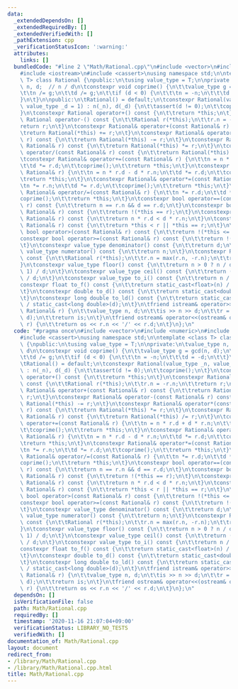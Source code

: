 ```yaml
---
data:
  _extendedDependsOn: []
  _extendedRequiredBy: []
  _extendedVerifiedWith: []
  _pathExtension: cpp
  _verificationStatusIcon: ':warning:'
  attributes:
    links: []
  bundledCode: "#line 2 \"Math/Rational.cpp\"\n#include <vector>\n#include <numeric>\n\
    #include <iostream>\n#include <cassert>\nusing namespace std;\n\ntemplate <class\
    \ T> class Rational {\npublic:\n\tusing value_type = T;\n\nprivate:\n\tvalue_type\
    \ n, d;  // n / d\n\tconstexpr void coprime() {\n\t\tvalue_type g = gcd(n, d);\n\
    \t\tn /= g;\n\t\td /= g;\n\t\tif (d < 0) {\n\t\t\tn = -n;\n\t\t\td = -d;\n\t\t\
    }\n\t}\n\npublic:\n\tRational() = default;\n\tconstexpr Rational(value_type _n,\
    \ value_type _d = 1) : n(_n), d(_d) {\n\t\tassert(d != 0);\n\t\tcoprime();\n\t\
    }\n\tconstexpr Rational operator+() const {\n\t\treturn *this;\n\t}\n\tconstexpr\
    \ Rational operator-() const {\n\t\tRational r(*this);\n\t\tr.n = -r.n;\n\t\t\
    return r;\n\t}\n\tconstexpr Rational& operator+(const Rational& r) const {\n\t\
    \treturn Rational(*this) += r;\n\t}\n\tconstexpr Rational& operator-(const Rational&\
    \ r) const {\n\t\treturn Rational(*this) -= r;\n\t}\n\tconstexpr Rational& operator*(const\
    \ Rational& r) const {\n\t\treturn Rational(*this) *= r;\n\t}\n\tconstexpr Rational&\
    \ operator/(const Rational& r) const {\n\t\treturn Rational(*this) /= r;\n\t}\n\
    \tconstexpr Rational& operator+=(const Rational& r) {\n\t\tn = n * r.d + d * r.n;\n\
    \t\td *= r.d;\n\t\tcoprime();\n\t\treturn *this;\n\t}\n\tconstexpr Rational& operator-=(const\
    \ Rational& r) {\n\t\tn = n * r.d - d * r.n;\n\t\td *= r.d;\n\t\tcoprime();\n\t\
    \treturn *this;\n\t}\n\tconstexpr Rational& operator*=(const Rational& r) {\n\t\
    \tn *= r.n;\n\t\td *= r.d;\n\t\tcoprime();\n\t\treturn *this;\n\t}\n\tconstexpr\
    \ Rational& operator/=(const Rational& r) {\n\t\tn *= r.d;\n\t\td *= r.n;\n\t\t\
    coprime();\n\t\treturn *this;\n\t}\n\tconstexpr bool operator==(const Rational&\
    \ r) const {\n\t\treturn n == r.n && d == r.d;\n\t}\n\tconstexpr bool operator!=(const\
    \ Rational& r) const {\n\t\treturn !(*this == r);\n\t}\n\tconstexpr bool operator<(const\
    \ Rational& r) const {\n\t\treturn n * r.d < d * r.n;\n\t}\n\tconstexpr bool operator<=(const\
    \ Rational& r) const {\n\t\treturn *this < r || *this == r;\n\t}\n\tconstexpr\
    \ bool operator>(const Rational& r) const {\n\t\treturn !(*this <= r);\n\t}\n\t\
    constexpr bool operator>=(const Rational& r) const {\n\t\treturn !(*this < r);\n\
    \t}\n\tconstexpr value_type denominator() const {\n\t\treturn d;\n\t}\n\tconstexpr\
    \ value_type numerator() const {\n\t\treturn n;\n\t}\n\tconstexpr Rational abs()\
    \ const {\n\t\tRational r(*this);\n\t\tr.n = max(r.n, -r.n);\n\t\treturn r;\n\t\
    }\n\tconstexpr value_type floor() const {\n\t\treturn n > 0 ? n / d : (n - d +\
    \ 1) / d;\n\t}\n\tconstexpr value_type ceil() const {\n\t\treturn (n + d - 1)\
    \ / d;\n\t}\n\tconstexpr value_type to_i() const {\n\t\treturn n / d;\n\t}\n\t\
    constexpr float to_f() const {\n\t\treturn static_cast<float>(n) / static_cast<float>(d);\n\
    \t}\n\tconstexpr double to_d() const {\n\t\treturn static_cast<double>(n) / static_cast<double>(d);\n\
    \t}\n\tconstexpr long double to_ld() const {\n\t\treturn static_cast<long double>(n)\
    \ / static_cast<long double>(d);\n\t}\n\tfriend istream& operator>>(istream& is,\
    \ Rational& r) {\n\t\tvalue_type n, d;\n\t\tis >> n >> d;\n\t\tr = Rational(n,\
    \ d);\n\t\treturn is;\n\t}\n\tfriend ostream& operator<<(ostream& os, const Rational&\
    \ r) {\n\t\treturn os << r.n << '/' << r.d;\n\t}\n};\n"
  code: "#pragma once\n#include <vector>\n#include <numeric>\n#include <iostream>\n\
    #include <cassert>\nusing namespace std;\n\ntemplate <class T> class Rational\
    \ {\npublic:\n\tusing value_type = T;\n\nprivate:\n\tvalue_type n, d;  // n /\
    \ d\n\tconstexpr void coprime() {\n\t\tvalue_type g = gcd(n, d);\n\t\tn /= g;\n\
    \t\td /= g;\n\t\tif (d < 0) {\n\t\t\tn = -n;\n\t\t\td = -d;\n\t\t}\n\t}\n\npublic:\n\
    \tRational() = default;\n\tconstexpr Rational(value_type _n, value_type _d = 1)\
    \ : n(_n), d(_d) {\n\t\tassert(d != 0);\n\t\tcoprime();\n\t}\n\tconstexpr Rational\
    \ operator+() const {\n\t\treturn *this;\n\t}\n\tconstexpr Rational operator-()\
    \ const {\n\t\tRational r(*this);\n\t\tr.n = -r.n;\n\t\treturn r;\n\t}\n\tconstexpr\
    \ Rational& operator+(const Rational& r) const {\n\t\treturn Rational(*this) +=\
    \ r;\n\t}\n\tconstexpr Rational& operator-(const Rational& r) const {\n\t\treturn\
    \ Rational(*this) -= r;\n\t}\n\tconstexpr Rational& operator*(const Rational&\
    \ r) const {\n\t\treturn Rational(*this) *= r;\n\t}\n\tconstexpr Rational& operator/(const\
    \ Rational& r) const {\n\t\treturn Rational(*this) /= r;\n\t}\n\tconstexpr Rational&\
    \ operator+=(const Rational& r) {\n\t\tn = n * r.d + d * r.n;\n\t\td *= r.d;\n\
    \t\tcoprime();\n\t\treturn *this;\n\t}\n\tconstexpr Rational& operator-=(const\
    \ Rational& r) {\n\t\tn = n * r.d - d * r.n;\n\t\td *= r.d;\n\t\tcoprime();\n\t\
    \treturn *this;\n\t}\n\tconstexpr Rational& operator*=(const Rational& r) {\n\t\
    \tn *= r.n;\n\t\td *= r.d;\n\t\tcoprime();\n\t\treturn *this;\n\t}\n\tconstexpr\
    \ Rational& operator/=(const Rational& r) {\n\t\tn *= r.d;\n\t\td *= r.n;\n\t\t\
    coprime();\n\t\treturn *this;\n\t}\n\tconstexpr bool operator==(const Rational&\
    \ r) const {\n\t\treturn n == r.n && d == r.d;\n\t}\n\tconstexpr bool operator!=(const\
    \ Rational& r) const {\n\t\treturn !(*this == r);\n\t}\n\tconstexpr bool operator<(const\
    \ Rational& r) const {\n\t\treturn n * r.d < d * r.n;\n\t}\n\tconstexpr bool operator<=(const\
    \ Rational& r) const {\n\t\treturn *this < r || *this == r;\n\t}\n\tconstexpr\
    \ bool operator>(const Rational& r) const {\n\t\treturn !(*this <= r);\n\t}\n\t\
    constexpr bool operator>=(const Rational& r) const {\n\t\treturn !(*this < r);\n\
    \t}\n\tconstexpr value_type denominator() const {\n\t\treturn d;\n\t}\n\tconstexpr\
    \ value_type numerator() const {\n\t\treturn n;\n\t}\n\tconstexpr Rational abs()\
    \ const {\n\t\tRational r(*this);\n\t\tr.n = max(r.n, -r.n);\n\t\treturn r;\n\t\
    }\n\tconstexpr value_type floor() const {\n\t\treturn n > 0 ? n / d : (n - d +\
    \ 1) / d;\n\t}\n\tconstexpr value_type ceil() const {\n\t\treturn (n + d - 1)\
    \ / d;\n\t}\n\tconstexpr value_type to_i() const {\n\t\treturn n / d;\n\t}\n\t\
    constexpr float to_f() const {\n\t\treturn static_cast<float>(n) / static_cast<float>(d);\n\
    \t}\n\tconstexpr double to_d() const {\n\t\treturn static_cast<double>(n) / static_cast<double>(d);\n\
    \t}\n\tconstexpr long double to_ld() const {\n\t\treturn static_cast<long double>(n)\
    \ / static_cast<long double>(d);\n\t}\n\tfriend istream& operator>>(istream& is,\
    \ Rational& r) {\n\t\tvalue_type n, d;\n\t\tis >> n >> d;\n\t\tr = Rational(n,\
    \ d);\n\t\treturn is;\n\t}\n\tfriend ostream& operator<<(ostream& os, const Rational&\
    \ r) {\n\t\treturn os << r.n << '/' << r.d;\n\t}\n};\n"
  dependsOn: []
  isVerificationFile: false
  path: Math/Rational.cpp
  requiredBy: []
  timestamp: '2020-11-16 21:07:04+09:00'
  verificationStatus: LIBRARY_NO_TESTS
  verifiedWith: []
documentation_of: Math/Rational.cpp
layout: document
redirect_from:
- /library/Math/Rational.cpp
- /library/Math/Rational.cpp.html
title: Math/Rational.cpp
---
```

